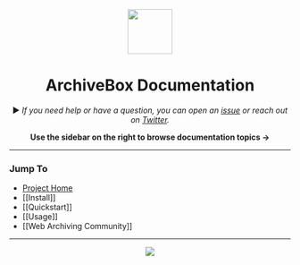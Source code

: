 <div align="center">

<img src="https://i.imgur.com/4nkFjdv.png" width="80px"/>

<h1>ArchiveBox Documentation</h1>

▶️ *If you need help or have a question, you can open an [issue](https://github.com/pirate/ArchiveBox/issues?q=is%3Aissue+is%3Aopen+sort%3Aupdated-desc) or reach out on [Twitter](https://github.com/theSquashSH).*


**Use the sidebar on the right to browse documentation topics ->**

</div>

---

### Jump To

 - [Project Home](https://github.com/pirate/ArchiveBox)
 - [[Install]]
 - [[Quickstart]]
 - [[Usage]]
 - [[Web Archiving Community]]

---

<div align="center">

[![](https://img.shields.io/badge/Donate-Patreon-%23DD5D76.svg)](https://www.patreon.com/theSquashSH)

</div>